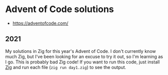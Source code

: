 # Advent of Code solutions
- https://adventofcode.com/

## 2021

My solutions in Zig for this year's Advent of Code. I don't currently know much Zig, but I've been looking for an excuse to try it out, so I'm learning as I go. This is probably bad Zig code! If you want to run this code, just install [Zig](https://ziglang.org) and run each file (`zig run day1.zig`) to see the output.
